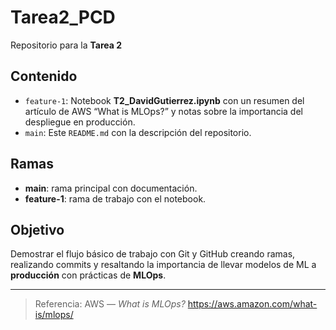 # Tarea2_PCD

Repositorio para la **Tarea 2**

## Contenido
- `feature-1`: Notebook **T2_DavidGutierrez.ipynb** con un resumen del artículo de AWS “What is MLOps?” y notas sobre la importancia del despliegue en producción.
- `main`: Este `README.md` con la descripción del repositorio.

## Ramas
- **main**: rama principal con documentación.
- **feature-1**: rama de trabajo con el notebook.

## Objetivo
Demostrar el flujo básico de trabajo con Git y GitHub creando ramas, realizando commits y resaltando la importancia de llevar modelos de ML a **producción** con prácticas de **MLOps**.

---

> Referencia: AWS — *What is MLOps?* https://aws.amazon.com/what-is/mlops/
